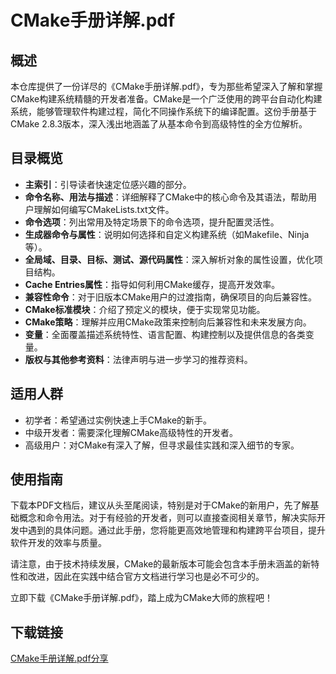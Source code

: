 # CMake手册详解.pdf

## 概述

本仓库提供了一份详尽的《CMake手册详解.pdf》，专为那些希望深入了解和掌握CMake构建系统精髓的开发者准备。CMake是一个广泛使用的跨平台自动化构建系统，能够管理软件构建过程，简化不同操作系统下的编译配置。这份手册基于CMake 2.8.3版本，深入浅出地涵盖了从基本命令到高级特性的全方位解析。

## 目录概览

- **主索引**：引导读者快速定位感兴趣的部分。
- **命令名称、用法与描述**：详细解释了CMake中的核心命令及其语法，帮助用户理解如何编写CMakeLists.txt文件。
- **命令选项**：列出常用及特定场景下的命令选项，提升配置灵活性。
- **生成器命令与属性**：说明如何选择和自定义构建系统（如Makefile、Ninja等）。
- **全局域、目录、目标、测试、源代码属性**：深入解析对象的属性设置，优化项目结构。
- **Cache Entries属性**：指导如何利用CMake缓存，提高开发效率。
- **兼容性命令**：对于旧版本CMake用户的过渡指南，确保项目的向后兼容性。
- **CMake标准模块**：介绍了预定义的模块，便于实现常见功能。
- **CMake策略**：理解并应用CMake政策来控制向后兼容性和未来发展方向。
- **变量**：全面覆盖描述系统特性、语言配置、构建控制以及提供信息的各类变量。
- **版权与其他参考资料**：法律声明与进一步学习的推荐资料。

## 适用人群

- 初学者：希望通过实例快速上手CMake的新手。
- 中级开发者：需要深化理解CMake高级特性的开发者。
- 高级用户：对CMake有深入了解，但寻求最佳实践和深入细节的专家。

## 使用指南

下载本PDF文档后，建议从头至尾阅读，特别是对于CMake的新用户，先了解基础概念和命令用法。对于有经验的开发者，则可以直接查阅相关章节，解决实际开发中遇到的具体问题。通过此手册，您将能更高效地管理和构建跨平台项目，提升软件开发的效率与质量。

请注意，由于技术持续发展，CMake的最新版本可能会包含本手册未涵盖的新特性和改进，因此在实践中结合官方文档进行学习也是必不可少的。

立即下载《CMake手册详解.pdf》，踏上成为CMake大师的旅程吧！

## 下载链接

[CMake手册详解.pdf分享](https://pan.quark.cn/s/512d5084e8b8)